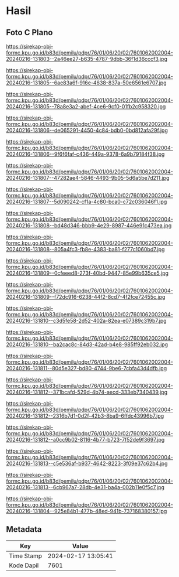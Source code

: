 # Hasil

## Foto C Plano

https://sirekap-obj-formc.kpu.go.id/b83d/pemilu/pdpr/76/01/06/20/02/7601062002004-20240216-131803--2a46ee27-b635-4787-9dbb-36f1d36cccf3.jpg

https://sirekap-obj-formc.kpu.go.id/b83d/pemilu/pdpr/76/01/06/20/02/7601062002004-20240216-131805--6ae83a6f-916e-4638-837a-50e6561e6707.jpg

https://sirekap-obj-formc.kpu.go.id/b83d/pemilu/pdpr/76/01/06/20/02/7601062002004-20240216-131805--78a8e3a2-abef-4ce6-9cf0-01fb2c958320.jpg

https://sirekap-obj-formc.kpu.go.id/b83d/pemilu/pdpr/76/01/06/20/02/7601062002004-20240216-131806--de065291-4450-4c84-bdb0-0bd812afa29f.jpg

https://sirekap-obj-formc.kpu.go.id/b83d/pemilu/pdpr/76/01/06/20/02/7601062002004-20240216-131806--9f6f6faf-c436-449a-9378-6a9b79184f38.jpg

https://sirekap-obj-formc.kpu.go.id/b83d/pemilu/pdpr/76/01/06/20/02/7601062002004-20240216-131807--47282ae4-5846-4493-9b05-5d6a5be7d211.jpg

https://sirekap-obj-formc.kpu.go.id/b83d/pemilu/pdpr/76/01/06/20/02/7601062002004-20240216-131807--5d090242-cf1a-4c80-bca0-c72c036046f1.jpg

https://sirekap-obj-formc.kpu.go.id/b83d/pemilu/pdpr/76/01/06/20/02/7601062002004-20240216-131808--bd48d346-bbb9-4e29-8987-446e91c473ea.jpg

https://sirekap-obj-formc.kpu.go.id/b83d/pemilu/pdpr/76/01/06/20/02/7601062002004-20240216-131808--805a4fc3-fb8e-4383-ba81-f277c1060bd7.jpg

https://sirekap-obj-formc.kpu.go.id/b83d/pemilu/pdpr/76/01/06/20/02/7601062002004-20240216-131809--0cfeeed8-273f-40bd-9447-85e99b635ce5.jpg

https://sirekap-obj-formc.kpu.go.id/b83d/pemilu/pdpr/76/01/06/20/02/7601062002004-20240216-131809--f72dc916-6238-44f2-8cd7-4f2fce72455c.jpg

https://sirekap-obj-formc.kpu.go.id/b83d/pemilu/pdpr/76/01/06/20/02/7601062002004-20240216-131810--c3d5fe58-2d52-402a-82ea-e07389c319b7.jpg

https://sirekap-obj-formc.kpu.go.id/b83d/pemilu/pdpr/76/01/06/20/02/7601062002004-20240216-131810--ba2cac8c-84d3-42ad-b4e8-985ff92eb032.jpg

https://sirekap-obj-formc.kpu.go.id/b83d/pemilu/pdpr/76/01/06/20/02/7601062002004-20240216-131811--80d5e327-bd80-4744-9be6-7cbfa43d4dfb.jpg

https://sirekap-obj-formc.kpu.go.id/b83d/pemilu/pdpr/76/01/06/20/02/7601062002004-20240216-131812--371bcafd-529d-4b74-aecd-333eb7340439.jpg

https://sirekap-obj-formc.kpu.go.id/b83d/pemilu/pdpr/76/01/06/20/02/7601062002004-20240216-131812--2316b7d1-0d2f-42b3-8ba9-6ffdc43996b7.jpg

https://sirekap-obj-formc.kpu.go.id/b83d/pemilu/pdpr/76/01/06/20/02/7601062002004-20240216-131812--a0cc9b02-8116-4b77-b723-7f52de9f3697.jpg

https://sirekap-obj-formc.kpu.go.id/b83d/pemilu/pdpr/76/01/06/20/02/7601062002004-20240216-131813--c5e536af-b937-4642-8223-3f09e37c62b4.jpg

https://sirekap-obj-formc.kpu.go.id/b83d/pemilu/pdpr/76/01/06/20/02/7601062002004-20240216-131813--6cb967a7-28db-4e31-ba4a-002b11e0f5c7.jpg

https://sirekap-obj-formc.kpu.go.id/b83d/pemilu/pdpr/76/01/06/20/02/7601062002004-20240216-131804--925e84b1-477b-48ed-941b-737168380157.jpg


## Metadata

| Key        | Value               |
| ---------- | ------------------- |
| Time Stamp | 2024-02-17 13:05:41 |
| Kode Dapil | 7601                |



